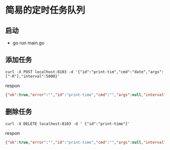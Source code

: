 # 简易的定时任务队列

## 启动

* go run main.go

## 添加任务
```
curl -X POST localhost:8103 -d '{"id":"print-tim","cmd":"date","args":["-R"],"interval":5000}'
```

respon
```json
{"ok":true,"error":"","id":"print-time","cmd":"","args":null,"interval":0}
```

## 删除任务
```
curl -X DELETE localhost:8103 -d ' {"id":"print-time"}'
```

respon
```json
{"ok":true,"error":"","id":"print-time","cmd":"","args":null,"interval":0}
```